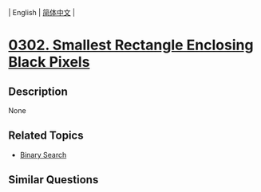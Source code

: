 
| English | [简体中文](README.md) |
# [0302. Smallest Rectangle Enclosing Black Pixels](https://leetcode-cn.com/problems/smallest-rectangle-enclosing-black-pixels/)
## Description
None
## Related Topics
- [Binary Search](https://leetcode-cn.com/tag/binary-search)
## Similar Questions

